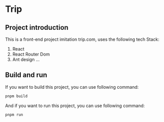 # Trip



## Project introduction

This is a front-end project imitation trip.com, uses the following tech Stack:

1. React
2. React Router Dom
3. Ant design
...



## Build and run

If you want to build this project, you can use following command:

```bash
pnpm build
```

And if you want to run this project, you can use following command:

```bash
pnpm run
```